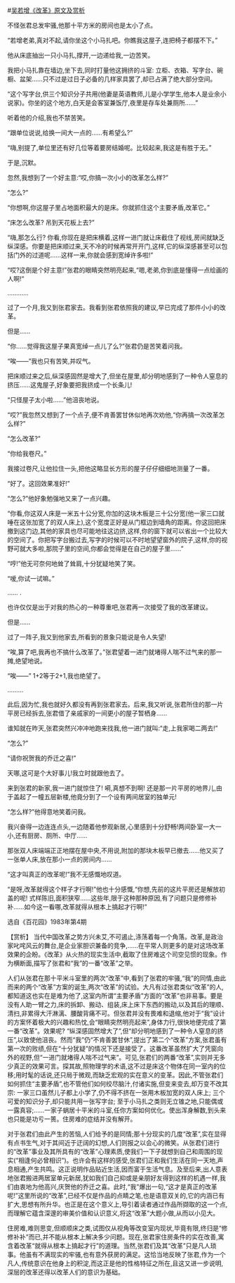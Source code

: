 #[吴若增《改革》原文及赏析](https://www.vrrw.net/wx/15120.html)

不怪张君总发牢骚,他那十平方米的房间也是太小了点。

“若增老弟,真对不起,请你坐这个小马扎吧。你瞧我这屋子,连把椅子都摆不下。”

他从床底抽出一只小马扎,撑开,一边递给我,一边苦笑。

我把小马扎靠在墙边,坐下去,同时打量他这拥挤的斗室: 立柜、衣箱、写字台、碗橱、盆架……只不过是过日子必备的几样家具罢了,却已占满了绝大部分空间。

“这个写字台,供三个知识分子共用(他妻是英语教师,儿是小学学生,他本人是业余小说家)。你坐的这个地方,白天是会客室兼饭厅,夜里是存车处兼厕所……”

听着他的介绍,我也不禁苦笑。

“跟单位说说,给换一间大一点的……有希望么?”

“嗨,别提了,单位里还有好几位等着要房结婚呢。比较起来,我这是有胜于无。”

于是,沉默。

忽然,我想到了一个好主意:“哎,你搞一次小小的改革怎么样?”

“怎么?”

“你想啊,你这屋子里占地面积最大的是床。你就抓住这个主要矛盾,改革它。”

“床怎么改革? 吊到天花板上去?”

“嗨,那怎么行? 你看,你现在是把床横着,这样一进门就让床截住了视线,房间就缺乏纵深感。你要是把床顺过来,天不冷的时候再常开开门,这样,它的纵深感甚至可以包括门外的过道呢……这样一来,你就会感到宽绰许多啦!”

“哎?这倒是个好主意!”张君的眼睛突然明亮起来,“嗯,老弟,你到底是懂得一点绘画的人啊!”

…………

过了一个月,我又到张君家去。我看到张君依照我的建议,早已完成了那件小小的改革。

但是……

“你……觉得我这屋子果真宽绰一点儿了么?”张君仍是苦笑着问我。

“唉——”我也只有苦笑,并叹气。

把床顺过来之后,纵深感固然是增大了,但坐在屋里,却分明地感到了一种令人窒息的挤压……这鬼屋子,好象要把我挤成一个长条儿!

“只怪屋子太小啦……”他沮丧地说。

“哎?”我忽然又想到了一个点子,便不肯善罢甘休似地再次劝他,“你再搞一次改革怎么样?”

“怎么改革?”

“你给我卷尺。”

我接过卷尺,让他拉住一头,把他这略显长方形的屋子仔仔细细地测量了一番。

“好了。这回效果准好!”

“怎么?”他好象勉强地又来了一点兴趣。

“你看,你这双人床是一米五十公分宽,你加的这块木板是三十公分宽(他一家三口就唾在这张加宽了的双人床上),这个宽度正好是从门框边到墙角的距离。你这回把床撤到这门边,其他的家具也尽可能地往这边挤,这样,你的窗下就可以省出一个比较大的空间了。你把写字台搬过去,写字的时候可以不时地望望窗外的院子,这样,你的视野可就大多啦,那院子里的空间,你都会觉得是在自己的屋子里……”

“哼!”他无可奈何地耸了耸肩,十分犹疑地笑了笑。

“嗳,你试一试嘛。”

…… .

也许仅仅是出于对我的热心的一种尊重吧,张君再一次接受了我的改革建议。

但是……

过了一阵子,我又到他家去,所看到的景象只能说是令人失望!

“唉,算了吧,我再也不搞什么改革了。”张君望着一进门就堵得人喘不过气来的那一摊,绝望地说。

“唉——” 1+2等于2+1,我也绝望了。

………

此后,因为忙,我也就好久都没有再到张君家去。后来,我又听说,张君所住的那一片平房已经拆去,张君借了亲戚家的一间更小的屋子暂栖身……

谁知就在昨天,张君突然兴冲冲地跑来找我,他一进门就叫:“走,上我家喝二两去!”

“怎么?”

“请你祝贺我的乔迁之喜!”

天哪,这可是个大好事儿!我立时就跟他去了。

来到张君的新家,我一进门就惊住了! 嗬,真想不到啊! 还是那一片平房的地界儿,由于盖起了一幢五层新楼,他竟分到了一个设有两间居室的独单元!

“怎么样?”他得意地笑着问我。

我兴奋得一边连连点头,一边随着他参观新居,心里感到十分舒畅!两间卧室一大一小,还有厨房、厕所、中厅……

那张双人床端端正正地摆在屋中央,不用说,附加的那块木板早已撤去……他又买了一张单人床,放在那小一点的房间内……

“这才叫真正的改革呢!”我不无感慨地叹道。

“是呀,改革就得这个样子才行啊!”他也十分感慨,“你想,先前的这片平房还是解放初盖的呢! 式样陈旧,面积狭窄……这些年,限于这种那种原因,有了问题只是修修补补……如今这一看哪,改革就得从根本上搞起才行啊!”

选自《百花园》1983年第4期



【赏析】 当代中国改革之势方兴未艾,不可遏止,涤荡着每一个角落。改革,是政治家叱咤风云的舞台,是企业家胆识兼备的竞争,……在平常人则更多的是对这场改革效果的企盼。《改革》从火热的现实生活中,截取了住房难这个司空见惯的现象。作为横断面,描写了张君和“我”的一番“改革”之举。

人们从张君在那十平米斗室里的两次“改革”中,看到了张君的牢骚,“我”的同情,由此而来的两个“改革”方案的诞生,两次“改革”的试验。大凡有过张君类似“改革”的人,都知道这也实在是难为他了,这室内所谓“主要矛盾”方面的“改革”也非易事。要是没有人助一臂之力,床的拆卸、搬动、组装,床上床下东西的搬动,以及其后的理顺、清扫,非累得大汗淋漓、腰酸背痛不可。但张君并没有畏难和退缩,他对于“我”设计的方案怀着极大的兴趣和热忱,会“眼睛突然明亮起来”,身体力行,很快地便完成了第一番“改革”。效果呢? “纵深感固然增大了”,但“却分明地感到了一种令人窒息的挤压”,以致使他沮丧。然而“我”仍“不肯善罢甘休”,提出了第二个“改革”方案,张君虽有第一次的败绩,但在“十分犹疑”的情况下还是接受了。这番改革虽然扩大了凭窗向外的视野,但“一进门就堵得人喘不过气来”。可见,张君们的两番“改革”,实则并无多少真正的效果可言。探其故,照物理学的术语,这不过是床这个物体在同一室内的位移;用时髦的话说,还只局于微观,而缺乏宏观的实在意义的变革。因此,不管张君们如何抓住“主要矛盾”,也不管他们如何绞尽脑汁,付诸实施,但变来变去,却万变不改其宗: 一家三口虽然儿子都上小学了,仍不得不挤在一张用木板加宽的双人床上; 三个可爱的知识分子,却只能共用一张写字台; 至于小马扎之类则无立锥之地,只能偶或一露真容;……一家子蜗居十平米的斗室,任你方案如何优化。使出浑身解数,到头来也只能是功亏一篑。住房难的症结并没有解开。

对于张君们由此产生的苦恼,人们给予的是同情;那十分现实的几度“改革”,实在显得有点书生气,对于其间近于迂阔的幻想,人们则报之以会心的微笑。从张君们进行的“改革”事业及其所具有的“改革”心理素质,使我们一下子就想到自己和周围的现实(“相逢何必曾相识”)。也许会有这样的感受,张君们正和我们生活在同一天地,声息相通,产生共鸣。这正说明作品贴近生活,因而富于生活气息。及至后来,出人意表地张君搬进两居室单元新居,犹如我们自己抑或是亲朋好友得到这样的机遇一样,我们由衷地为他高兴,庆贺他的乔迁之喜。此时,“我”爆出一句,“这才是真正的改革呢!”这里所说的“改革”,已经不仅是作品的点睛之笔,也是语意双关的,它的内涵已有扩大,思想有所升华。也正是在这个意义上,导引着读者通过作品所撷取的这一个点,而理解它蕴含深邃的审美价值和认识意义,将这“改革”大题小做,从而以小见大。

住房难,难则思变,但顺顺床之类,试图仅从视角等改变室内现状,毕竟有限,终归是“修修补补”而已,并不能从根本上解决多少问题。现在,张君家住房条件的实在改善,寓含着改革“就得从根本上搞起才行”的道理。当然,张君们及其“改革”只是凡人琐事。他虽有不满现实的牢骚,也有意外获房的满足。这恰当地反映了张君,作为一个凡人,传统意识在他身上的积淀,而这正是他的性格特征之所在,且这又进一步说明,深层的改革还得以改革人们的意识为基础。


